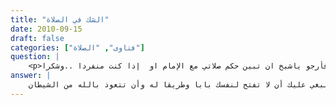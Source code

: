 ```yaml
---
title: "الشك في الصلاة"
date: 2010-09-15
draft: false
categories: ["فتاوى", "الصلاة"]
question: |
    <p>انا دائما أشك في صلاتي سجدت ام لم اسجد قرأت الفاتحة او لم اقرأها فأرجو ياشيخ ان تبين حكم صلاتي مع الإمام او  إذا كنت منفردا ..وشكرا</p>
answer: |
    أخي حفظك الله تعالى اعلم أن الوسوسة باب من أبواب الشيطان يدخل بها على العبد ليجعله يسأم من العبادة أو يتعب منها ويشعر أنها ثقيل فيتركها فينبغي عليك أن لا تفتح لنفسك بابا وطريقا له وأن تتعوذ بالله من الشيطان . <BR>وأما ما ذكرته من الشك فالأصل أنك تبني على اليقين أو غلبة الظن فأنت تشك هل قرأت الفاتحة أم لا ؟  <BR>إذا كنت تصلي منفردا لا يخلو من حالين : <BR>الأولى : أنك تشك أنك قرأت الفاتحة أو لا وكذلك السجود ويغلب على ظنك أنك قرأتها لأنك بعد التكبيرة بدأت بالفاتحة بعد البسملة هذا ما في نفسك والذي يغلب على ظنك والشك قد عرض لك فلا عبرة بهذا الشك . <BR>الحال الثانية : أنك لا تدري هل قرأت أم لا ؟ وهل سجدت أو لا ؟ <BR>فعليك أن تبني على اليقين بمعنى أن اليقين أن لم تقرأ واليقين أنك لم تسجد فعليك بالقراء والسجود . <BR>وهذا الحكم في حالة أنك تصلي منفردا وأن يكون هذا الشك عارضا وليس دائما والذي فهمت من سؤالك أن هذا دائم عندك وعليه لا تهتم لهذا الشك والوسوسة ولا تعد قراءة الفاتحة أو السجود إلا بعد أن تستطيع أن تقسم أنك لم تقرأ الفاتحة وأنك لم تسجد فإذا لم تستطع ذلك فلا عبرة بهذه الوسوسة لأنك لو ألقيت لها سمعك سيتمادى بك الشيطان إلى أن تمل من العبادة وتجدها شاقة عليك . <BR>والله أعلم .
---
```


